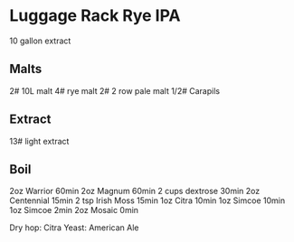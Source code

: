 Luggage Rack Rye IPA
====================

10 gallon extract

Malts
-----
2# 10L malt
4# rye malt
2# 2 row pale malt
1/2# Carapils

Extract
-------
13# light extract

Boil
----
2oz Warrior 60min
2oz Magnum 60min
2 cups dextrose 30min
2oz Centennial 15min
2 tsp Irish Moss 15min
1oz Citra 10min
1oz Simcoe 10min
1oz Simcoe 2min
2oz Mosaic 0min

Dry hop: Citra
Yeast: American Ale
